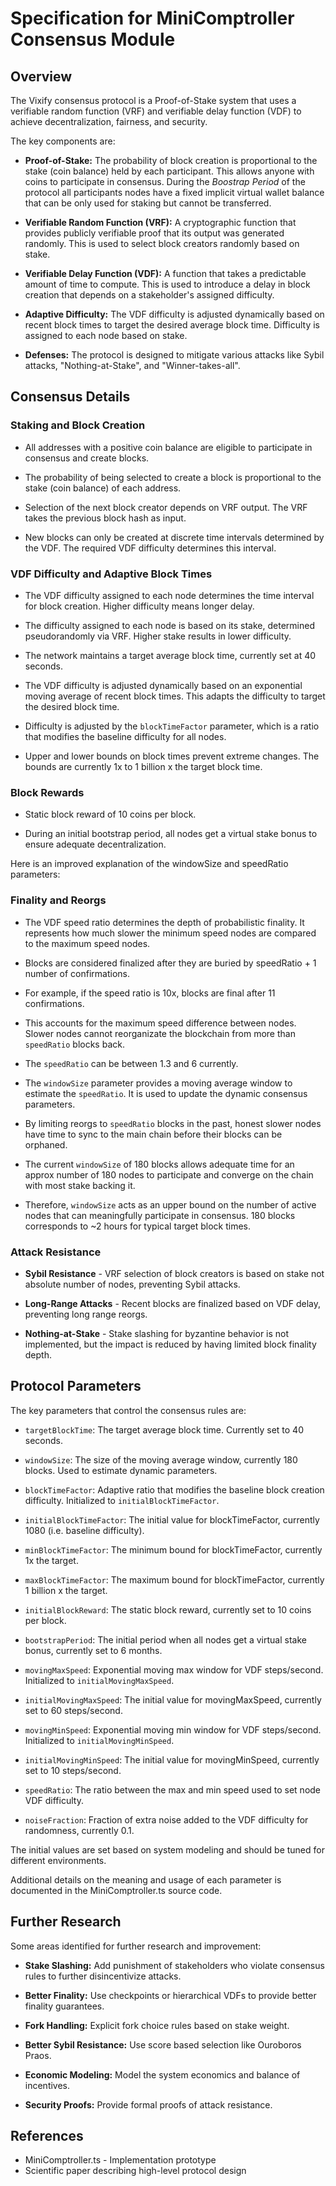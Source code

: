 # Specification for MiniComptroller Consensus Module

## Overview

The Vixify consensus protocol is a Proof-of-Stake system that uses a verifiable random function (VRF) and verifiable delay function (VDF) to achieve decentralization, fairness, and security. 

The key components are:

- **Proof-of-Stake:** The probability of block creation is proportional to the stake (coin balance) held by each participant. This allows anyone with coins to participate in consensus.
During the _Boostrap Period_ of the protocol all participants nodes have a fixed implicit virtual wallet balance that can be only used for staking but cannot be transferred.

- **Verifiable Random Function (VRF):** A cryptographic function that provides publicly verifiable proof that its output was generated randomly. This is used to select block creators randomly based on stake.

- **Verifiable Delay Function (VDF):** A function that takes a predictable amount of time to compute. This is used to introduce a delay in block creation that depends on a stakeholder's assigned difficulty.

- **Adaptive Difficulty:** The VDF difficulty is adjusted dynamically based on recent block times to target the desired average block time. Difficulty is assigned to each node based on stake.

- **Defenses:** The protocol is designed to mitigate various attacks like Sybil attacks, "Nothing-at-Stake", and "Winner-takes-all".

## Consensus Details

### Staking and Block Creation

- All addresses with a positive coin balance are eligible to participate in consensus and create blocks.

- The probability of being selected to create a block is proportional to the stake (coin balance) of each address.

- Selection of the next block creator depends on VRF output. The VRF takes the previous block hash as input.

- New blocks can only be created at discrete time intervals determined by the VDF. The required VDF difficulty determines this interval.

### VDF Difficulty and Adaptive Block Times

- The VDF difficulty assigned to each node determines the time interval for block creation. Higher difficulty means longer delay.

- The difficulty assigned to each node is based on its stake, determined pseudorandomly via VRF. Higher stake results in lower difficulty.

- The network maintains a target average block time, currently set at 40 seconds.

- The VDF difficulty is adjusted dynamically based on an exponential moving average of recent block times. This adapts the difficulty to target the desired block time.

- Difficulty is adjusted by the `blockTimeFactor` parameter, which is a ratio that modifies the baseline difficulty for all nodes.

- Upper and lower bounds on block times prevent extreme changes. The bounds are currently 1x to 1 billion x the target block time. 

### Block Rewards 

- Static block reward of 10 coins per block.

- During an initial bootstrap period, all nodes get a virtual stake bonus to ensure adequate decentralization.

Here is an improved explanation of the windowSize and speedRatio parameters:

### Finality and Reorgs

- The VDF speed ratio determines the depth of probabilistic finality. It represents how much slower the minimum speed nodes are compared to the maximum speed nodes.

- Blocks are considered finalized after they are buried by speedRatio + 1 number of confirmations.

- For example, if the speed ratio is 10x, blocks are final after 11 confirmations.

- This accounts for the maximum speed difference between nodes. Slower nodes cannot reorganizate the blockchain from more than `speedRatio` blocks back.

- The `speedRatio` can be between 1.3 and 6 currently.

- The `windowSize` parameter provides a moving average window to estimate the `speedRatio`. It is used to update the dynamic consensus parameters.

- By limiting reorgs to `speedRatio` blocks in the past, honest slower nodes have time to sync to the main chain before their blocks can be orphaned.

- The current `windowSize` of 180 blocks allows adequate time for an approx number of 180 nodes to participate and converge on the chain with most stake backing it.

- Therefore, `windowSize` acts as an upper bound on the number of active nodes that can meaningfully participate in consensus. 180 blocks corresponds to ~2 hours for typical target block times.

### Attack Resistance

- **Sybil Resistance** - VRF selection of block creators is based on stake not absolute number of nodes, preventing Sybil attacks.

- **Long-Range Attacks** - Recent blocks are finalized based on VDF delay, preventing long range reorgs.

- **Nothing-at-Stake** - Stake slashing for byzantine behavior is not implemented, but the impact is reduced by having limited block finality depth.

## Protocol Parameters 

The key parameters that control the consensus rules are:

- `targetBlockTime`: The target average block time. Currently set to 40 seconds.

- `windowSize`: The size of the moving average window, currently 180 blocks. Used to estimate dynamic parameters.

- `blockTimeFactor`: Adaptive ratio that modifies the baseline block creation difficulty. Initialized to `initialBlockTimeFactor`.

- `initialBlockTimeFactor`: The initial value for blockTimeFactor, currently 1080 (i.e. baseline difficulty). 

- `minBlockTimeFactor`: The minimum bound for blockTimeFactor, currently 1x the target.

- `maxBlockTimeFactor`: The maximum bound for blockTimeFactor, currently 1 billion x the target.

- `initialBlockReward`: The static block reward, currently set to 10 coins per block.

- `bootstrapPeriod`: The initial period when all nodes get a virtual stake bonus, currently set to 6 months.

- `movingMaxSpeed`: Exponential moving max window for VDF steps/second. Initialized to `initialMovingMaxSpeed`.

- `initialMovingMaxSpeed`: The initial value for movingMaxSpeed, currently set to 60 steps/second.

- `movingMinSpeed`: Exponential moving min window for VDF steps/second. Initialized to `initialMovingMinSpeed`. 

- `initialMovingMinSpeed`: The initial value for movingMinSpeed, currently set to 10 steps/second.

- `speedRatio`: The ratio between the max and min speed used to set node VDF difficulty.

- `noiseFraction`: Fraction of extra noise added to the VDF difficulty for randomness, currently 0.1. 

The initial values are set based on system modeling and should be tuned for different environments.

Additional details on the meaning and usage of each parameter is documented in the MiniComptroller.ts source code.

## Further Research

Some areas identified for further research and improvement:

- **Stake Slashing:** Add punishment of stakeholders who violate consensus rules to further disincentivize attacks.

- **Better Finality:** Use checkpoints or hierarchical VDFs to provide better finality guarantees. 

- **Fork Handling:** Explicit fork choice rules based on stake weight.

- **Better Sybil Resistance:** Use score based selection like Ouroboros Praos.

- **Economic Modeling:** Model the system economics and balance of incentives.

- **Security Proofs:** Provide formal proofs of attack resistance.

## References

- MiniComptroller.ts - Implementation prototype
- Scientific paper describing high-level protocol design

